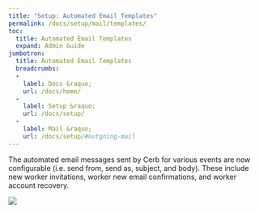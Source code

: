 ```yaml
---
title: "Setup: Automated Email Templates"
permalink: /docs/setup/mail/templates/
toc:
  title: Automated Email Templates
  expand: Admin Guide
jumbotron:
  title: Automated Email Templates
  breadcrumbs:
  - 
    label: Docs &raquo;
    url: /docs/home/
  - 
    label: Setup &raquo;
    url: /docs/setup/
  - 
    label: Mail &raquo;
    url: /docs/setup/#outgoing-mail
---
```


The automated email messages sent by Cerb for various events are now configurable (i.e. send from, send as, subject, and body). These include new worker invitations, worker new email confirmations, and worker account recovery.

<div class="cerb-screenshot">
<img src="/assets/images/docs/setup/mail-templates.png" class="screenshot">
</div>


